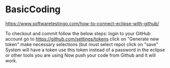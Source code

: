 # BasicCoding

https://www.softwaretestingo.com/how-to-connect-eclipse-with-github/

To checkout and commit follow the below steps:
login to your GitHub account
go to https://github.com/settings/tokens
click on "Generate new token"
make necessary selections (but must select repo)
click on "save"
System will have a token
use this token instead of a password in the eclipse or other tools you are using
Now push your code from Github and it will work.

